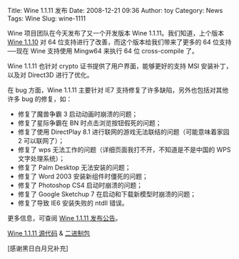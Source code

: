 Title: Wine 1.1.11 发布
Date: 2008-12-21 09:36
Author: toy
Category: News
Tags: Wine
Slug: wine-1111

Wine 项目团队在今天发布了又一个开发版本 Wine 1.1.11。我们知道，上个版本
[Wine 1.1.10](http://linuxtoy.org/archives/wine-1110.html) 对 64
位支持进行了改善，而这个版本给我们带来了更多的 64 位支持──现在 Wine
支持使用 Mingw64 来执行 64 位 cross-compile 了。

Wine 1.1.11 也针对 crypto 证书提供了用户界面，能够更好的支持 MSI
安装补丁，以及对 Direct3D 进行了优化。

在 bug 方面，Wine 1.1.11 主要针对 IE7
支持修复了许多缺陷，另外也包括对其他许多 bug 的修复，如：

-   修复了魔兽争霸 3 启动动画时崩溃的问题；
-   修复了星际争霸在 BN 时点击浏览按钮假死的问题；
-   修复了使用 DirectPlay 8.1
    进行联网的游戏无法联结的问题（可能意味着家园 2 可以联网了）；
-   修复了 wps 无法工作的问题（详细页面我打不开，不知道是不是中国的 WPS
    文字处理系统）；
-   修复了 Palm Desktop 无法安装的问题；
-   修复了 Word 2003 安装新组件时僵死的问题；
-   修复了 Photoshop CS4 启动时崩溃的问题；
-   修复了 Google Sketchup 7 在启动和下载新模型时崩溃的问题；
-   修复了导致 IE6 安装失败的 ntdll 错误。

更多信息，可查阅 [Wine 1.1.11
发布公告](http://www.winehq.org/news/2008122001)。

[Wine 1.1.11
源代码](http://prdownloads.sourceforge.net/wine/wine-1.1.11.tar.bz2) &
[二进制包](http://www.winehq.org/download)

[感谢黑日白月兄补充]
